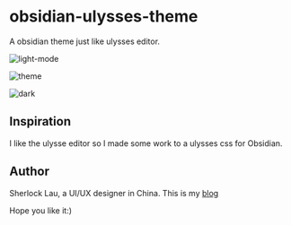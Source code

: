 # obsidian-ulysses-theme

A obsidian theme just like ulysses editor.

![light-mode](https://user-images.githubusercontent.com/58869528/131102012-264e48d1-78fc-47d3-8abe-3d08e0ed620f.jpg)

![theme](https://user-images.githubusercontent.com/58869528/131103196-a55ce426-203a-4c7e-955a-bab289636279.jpg)

![dark](https://user-images.githubusercontent.com/58869528/131109156-cdbdde90-f626-4351-a507-1cebaff80b82.jpg)



## Inspiration

I like the ulysse editor so I made some work to a ulysses css for Obsidian.

## Author

Sherlock Lau, a UI/UX designer in China. This is my [blog](https://blog.codesign.top)

Hope you like it:)

